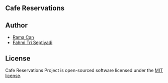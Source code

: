 ## Cafe Reservations

## Author

-   [Rama Can](https://github.com/rama-can)
-   [Fahmi Tri Septiyadi](https://github.com/fahmitriseptiyadi)

## License

Cafe Reservations Project is open-sourced software licensed under the [MIT license](https://opensource.org/licenses/MIT).
